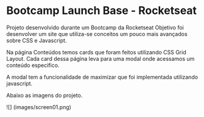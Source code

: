 # Bootcamp Launch Base - Rocketseat

Projeto desenvolvido durante um Bootcamp da Rocketseat
Objetivo foi desenvolver um site que utiliza-se conceitos um pouco mais avançados sobre CSS e Javascript.

Na página Conteúdos temos cards que foram feitos utilizando CSS Grid Layout.
Cada card dessa página leva para uma modal onde acessamos um conteúdo especifico.

A modal tem a funcionalidade de maximizar que foi implementada utilizando javascript.

Abaixo as imagens do projeto.

![] (images/screen01.png)
